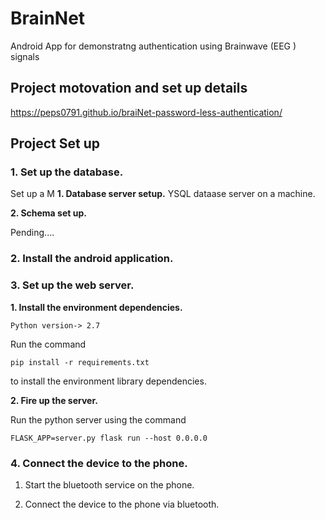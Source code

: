 # BrainNet

Android App for demonstratng authentication using Brainwave (EEG ) signals

## Project motovation and set up details

https://peps0791.github.io/braiNet-password-less-authentication/

## Project Set up

### 1. Set up the  database.


Set up a M   **1. Database server setup.**
YSQL dataase server on a machine.

   **2. Schema  set up.**

Pending....

### 2. Install the android application.

### 3. Set up the web server.

**1. Install the environment dependencies.**

    Python version-> 2.7

Run the command
    
    pip install -r requirements.txt

to install the environment library dependencies.

**2. Fire up the server.**

Run the python server using the command
    
    FLASK_APP=server.py flask run --host 0.0.0.0

### 4. Connect the device to the phone.

1. Start the bluetooth service on the phone.

2. Connect the device to the phone via bluetooth.
